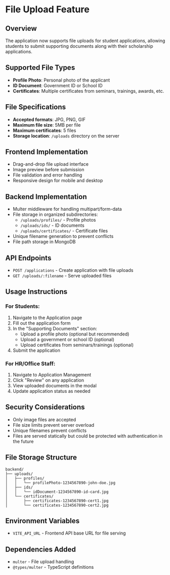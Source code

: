 # File Upload Feature

## Overview

The application now supports file uploads for student applications, allowing students to submit supporting documents along with their scholarship applications.

## Supported File Types

- **Profile Photo**: Personal photo of the applicant
- **ID Document**: Government ID or School ID
- **Certificates**: Multiple certificates from seminars, trainings, awards, etc.

## File Specifications

- **Accepted formats**: JPG, PNG, GIF
- **Maximum file size**: 5MB per file
- **Maximum certificates**: 5 files
- **Storage location**: `/uploads` directory on the server

## Frontend Implementation

- Drag-and-drop file upload interface
- Image preview before submission
- File validation and error handling
- Responsive design for mobile and desktop

## Backend Implementation

- Multer middleware for handling multipart/form-data
- File storage in organized subdirectories:
  - `/uploads/profiles/` - Profile photos
  - `/uploads/ids/` - ID documents
  - `/uploads/certificates/` - Certificate files
- Unique filename generation to prevent conflicts
- File path storage in MongoDB

## API Endpoints

- `POST /applications` - Create application with file uploads
- `GET /uploads/:filename` - Serve uploaded files

## Usage Instructions

### For Students:

1. Navigate to the Application page
2. Fill out the application form
3. In the "Supporting Documents" section:
   - Upload a profile photo (optional but recommended)
   - Upload a government or school ID (optional)
   - Upload certificates from seminars/trainings (optional)
4. Submit the application

### For HR/Office Staff:

1. Navigate to Application Management
2. Click "Review" on any application
3. View uploaded documents in the modal
4. Update application status as needed

## Security Considerations

- Only image files are accepted
- File size limits prevent server overload
- Unique filenames prevent conflicts
- Files are served statically but could be protected with authentication in the future

## File Storage Structure

```
backend/
├── uploads/
│   ├── profiles/
│   │   └── profilePhoto-1234567890-john-doe.jpg
│   ├── ids/
│   │   └── idDocument-1234567890-id-card.jpg
│   └── certificates/
│       ├── certificates-1234567890-cert1.jpg
│       └── certificates-1234567890-cert2.jpg
```

## Environment Variables

- `VITE_API_URL` - Frontend API base URL for file serving

## Dependencies Added

- `multer` - File upload handling
- `@types/multer` - TypeScript definitions
